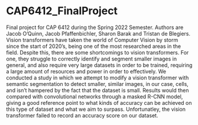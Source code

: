 # CAP6412_FinalProject
Final project for CAP 6412 during the Spring 2022 Semester. Authors are Jacob O’Quinn, Jacob Pfaffenbichler, Sharon Barak and Tristan de Blegiers. Vision transformers have taken the world of Computer Vision by storm since the start of 2020’s, being one of the most researched areas in the field. Despite this, there are some shortcomings to vision transformers. For one, they struggle to correctly identify and segment smaller images in general, and also require very large datasets in order to be trained, requiring a large amount of resources and power in order to effectively. We conducted a study in which we attempt to modify a vision transformer with semantic segmentation to detect smaller, similar images, in our case, cells, and isn’t hampered by the fact that the dataset is small. Results would then compared with convolutional networks through a masked R-CNN model, giving a good reference point to what kinds of accuracy can be achieved on this type of dataset and what we aim to surpass. Unfortunatley, the vision transformer failed to record an accuracy score on our dataset.

